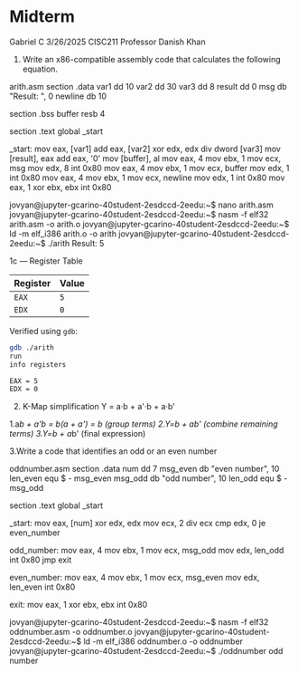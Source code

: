 # Midterm
Gabriel C
3/26/2025
CISC211
Professor Danish Khan

1.  Write an x86-compatible assembly code that calculates the
following equation.

arith.asm
section .data
var1 dd 10
var2 dd 30
var3 dd 8
result dd 0
msg db  "Result: ", 0
newline db 10

section .bss
buffer resb 4

section .text
global _start

_start:
mov eax, [var1]
add eax, [var2]
xor edx, edx
div dword [var3]
mov [result], eax
add eax, '0'
mov [buffer], al
mov eax, 4
mov ebx, 1
mov ecx, msg
mov edx, 8
int 0x80
mov eax, 4
mov ebx, 1
mov ecx, buffer
mov edx, 1
int 0x80
mov eax, 4
mov ebx, 1
mov ecx, newline
mov edx, 1
int 0x80
mov eax, 1
xor ebx, ebx
int 0x80


jovyan@jupyter-gcarino-40student-2esdccd-2eedu:~$ nano arith.asm
jovyan@jupyter-gcarino-40student-2esdccd-2eedu:~$ nasm -f elf32 arith.asm -o arith.o
jovyan@jupyter-gcarino-40student-2esdccd-2eedu:~$ ld -m elf_i386 arith.o -o arith
jovyan@jupyter-gcarino-40student-2esdccd-2eedu:~$ ./arith
Result: 5

1c — Register Table

| Register |  Value |
|----------|--------|
| `EAX`    |  `5`   |
| `EDX`    |  `0`   |

Verified using `gdb`:
```bash
gdb ./arith
run
info registers

EAX = 5
EDX = 0
```

2. K-Map simplification
Y = a·b + a'·b + a·b'

1.a*b + a'*b = b(a + a') = b (group terms)
2.Y=b + a*b' (combine remaining terms)
3.Y=b + a*b' (final expression)

3.Write a code that identifies an odd or an even number

oddnumber.asm
section .data
    num dd 7
    msg_even db "even number", 10
    len_even equ $ - msg_even
    msg_odd db "odd number", 10
    len_odd equ $ - msg_odd

section .text
    global _start

_start:
    mov eax, [num]
    xor edx, edx
    mov ecx, 2
    div ecx
    cmp edx, 0
    je even_number

odd_number:
    mov eax, 4
    mov ebx, 1
    mov ecx, msg_odd
    mov edx, len_odd
    int 0x80
    jmp exit

even_number:
    mov eax, 4
    mov ebx, 1
    mov ecx, msg_even
    mov edx, len_even
    int 0x80

exit:
    mov eax, 1
    xor ebx, ebx
    int 0x80


jovyan@jupyter-gcarino-40student-2esdccd-2eedu:~$ nasm -f elf32 oddnumber.asm -o oddnumber.o
jovyan@jupyter-gcarino-40student-2esdccd-2eedu:~$ ld -m elf_i386 oddnumber.o -o oddnumber
jovyan@jupyter-gcarino-40student-2esdccd-2eedu:~$ ./oddnumber
odd number

